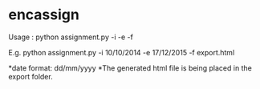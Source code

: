 # encassign
Usage :
python assignment.py -i <startdate> -e <enddate> -f <exportfile>

E.g.  python assignment.py -i 10/10/2014 -e 17/12/2015 -f export.html

*date format: dd/mm/yyyy
*The generated html file is being placed in the export folder.

